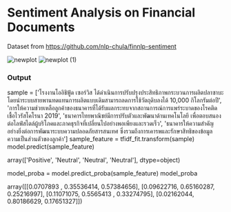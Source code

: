 # Sentiment Analysis on Financial Documents
Dataset from  https://github.com/nlp-chula/finnlp-sentiment


![newplot](https://github.com/Dolphuwadol/sentiment-analysis-on-fin-doc/assets/121854744/7c6a0a19-9385-46a5-b34e-d002c8448060)
![newplot (1)](https://github.com/Dolphuwadol/sentiment-analysis-on-fin-doc/assets/121854744/1937612b-3625-4ee6-8233-a437a60433ae)

### Output
sample = ['โรงงานโออิชิฟู้ด เซอร์วิส ได้ดำเนินการปรับปรุงประสิทธิภาพกระบวนการผลิตปลาซาบะโดยนำระบบสายพานทดแทนการผลิตแบบเดิมสามารถลดการใช้วัตถุดิบลงได้ 10,000 กิโลกรัมต่อปี',
          'การให้ความช่วยเหลือลูกค้าของธนาคารที่ได้รับผลกระทบจากสถานการณ์การแพร่ระบาดของโรคติดเชื้อไวรัสโคโรนา 2019',
          'ธนาคารไทยพาณิชย์มีการปรับตัวและพัฒนาด้านเทคโนโลยี เพื่อตอบสนองต่อไลฟ์สไตล์ผู้บริโภคและภาคธุรกิจที่เปลี่ยนไปอย่างพอเพียงและรวดเร็ว',
          'ธนาคารให้ความสำคัญอย่างยิ่งต่อการพัฒนาระบบความปลอดภัยสารสนเทศ ซึ่งรวมถึงการเคารพและรักษาสิทธิของข้อมูล ความเป็นส่วนตัวของลูกค้า']
sample_feature = tfidf_fit.transform(sample)
model.predict(sample_feature)
     
array(['Positive', 'Neutral', 'Neutral', 'Neutral'], dtype=object)

model_proba = model.predict_proba(sample_feature)
model_proba
     
array([[0.0707893 , 0.35536414, 0.57384656],
       [0.09622716, 0.65160287, 0.25216997],
       [0.11071075, 0.5565413 , 0.33274795],
       [0.02162044, 0.80186629, 0.17651327]])
